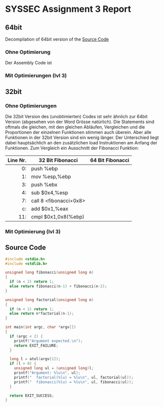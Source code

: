 # SYSSEC Assignment 3 Report

## 64bit

Decompilation of 64bit version of the [Source Code](#source-code)

### Ohne Optimierung

Der Assembly Code ist

### Mit Optimierungen (lvl 3)

## 32bit

### Ohne Optimierungen

Die 32bit Version des (unobtimierten) Codes ist sehr ähnlich zur 64bit Version (abgesehen von der Word Grösse natürlich). Die Statements sind oftmals die gleichen, mit den gleichen Abläufen, Vergleichen und die Proportionen der einzelnen Funktionen stimmen auch überein. Aber alle Funktionen in der 32bit Version sind ein wenig länger. Der Unterschied liegt dabei hauptsächlich an den zusätzlichen load Instruktionen am Anfang der Funktionen. Zum Vergleich ein Ausschnitt der Fibonacci Funktion:

| Line Nr. | 32 Bit Fibonacci                 | 64 Bit Fibonacci |
| -------: | -------------------------------- | ---------------- |
|       0: | push %ebp <br>                   |
|       1: | mov %esp,%ebp                    |
|       3: | push %ebx                        |
|       4: | sub $0x4,%esp                    |
|       7: | call 8 <fibonacci+0x8>           |
|       c: | add $0x1,%eax                    |
|      11: | cmpl $0x1,0x8(%ebp)</code></pre> |

### Mit Optimierung (lvl 3)

## Source Code

```c
#include <stdio.h>
#include <stdlib.h>

unsigned long fibonacci(unsigned long n)
{
  if (n < 2) return 1;
  else return fibonacci(n-1) + fibonacci(n-2);
}

unsigned long factorial(unsigned long n)
{
  if (n < 2) return 1;
  else return n*factorial(n-1);
}

int main(int argc, char *argv[])
{
  if (argc < 2) {
    printf("Argument expected.\n");
    return EXIT_FAILURE;
  }

  long l = atol(argv[1]);
  if (l > 0) {
    unsigned long ul = (unsigned long)l;
    printf("Argument: %lu\n", ul);
    printf("  factorial(%lu) = %lu\n", ul, factorial(ul));
    printf("  fibonacci(%lu) = %lu\n", ul, fibonacci(ul));
  }

  return EXIT_SUCCESS;
}
```
